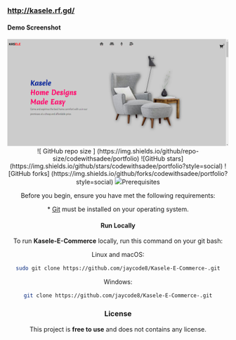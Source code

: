### http://kasele.rf.gd/

#### Demo Screenshot
<img src="https://raw.githubusercontent.com/jaycode8/Personal-Web-Portfolio/main/src/Components/About/Projects/img/funiture.png" />

<div align="center">
   ![ GitHub repo size ] (https://img.shields.io/github/repo-size/codewithsadee/portfolio) 
   ![GitHub stars] (https://img.shields.io/github/stars/codewithsadee/portfolio?style=social) 
   ![GitHub forks] (https://img.shields.io/github/forks/codewithsadee/portfolio?style=social)
   <img src="https://img.badgesize.io/:filepath[.svg|png|jpg][?compression=gzip|brotli][&label=string][&max=string][&softmax=string] />
</div>


#### Prerequisites 
  
 Before you begin, ensure you have met the following requirements: 
  
 * [Git](https://git-scm.com/downloads "Download Git") must be installed on your operating system. 
  
 #### Run Locally 
  
 To run **Kasele-E-Commerce** locally, run this command on your git bash: 
  
 Linux and macOS: 
  
 ```bash 
 sudo git clone https://github.com/jaycode8/Kasele-E-Commerce-.git
 ``` 
  
 Windows: 
  
 ```bash 
 git clone https://github.com/jaycode8/Kasele-E-Commerce-.git
 ```

### License 
  
 This project is **free to use** and does not contains any license.









